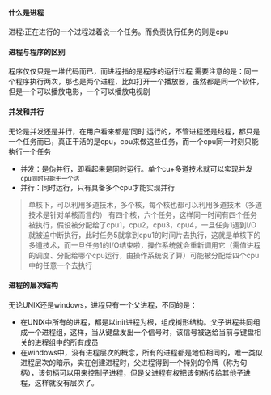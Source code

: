 #### 什么是进程
进程:正在进行的一个过程过着说一个任务。而负责执行任务的则是cpu

#### 进程与程序的区别
程序仅仅只是一堆代码而已，而进程指的是程序的运行过程
需要注意的是：同一个程序执行两次，那也是两个进程，比如打开一个播放器，虽然都是同一个软件，但是一个可以播放电影，一个可以播放电视剧

#### 并发和并行
无论是并发还是并行，在用户看来都是‘同时’运行的，不管进程还是线程，都只是一个任务而已，真正干活的是cpu，cpu来做这些任务，而一个cpu同一时刻只能执行一个任务
+ 并发：是伪并行，即看起来是同时运行。单个cu+多道技术就可以实现并发`cpu同时只能干一个活`
+ 并行：同时运行，只有具备多个cpu才能实现并行
> 单核下，可以利用多道技术，多个核，每个核也都可以利用多道技术（多道技术是针对单核而言的）
有四个核，六个任务，这样同一时间有四个任务被执行，假设被分配给了cpu1，cpu2，cpu3，cpu4，一旦任务1遇到I/O就被迫中断执行，此时任务5就拿到cpu1的时间片去执行，这就是单核下的多道技术，而一旦任务1的I/O结束啦，操作系统就会重新调用它（需值进程的调度、分配给哪个cpu运行，由操作系统说了算）可能被分配给四个cpu中的任意一个去执行

#### 进程的层次结构
无论UNIX还是windows，进程只有一个父进程，不同的是：
+ 在UNIX中所有的进程，都是以init进程为根，组成树形结构。父子进程共同组成一个进程组，这样，当从键盘发出一个信号时，该信号被送给当前与键盘相关的进程组中的所有成员
+ 在windows中，没有进程层次的概念，所有的进程都是地位相同的，唯一类似进程层次的暗示，实在创建进程时，父进程得到一个特别的令牌（称为句柄），该句柄可以用来控制子进程，但是父进程有权把该句柄传给其他子进程，这样就没有层次了。
